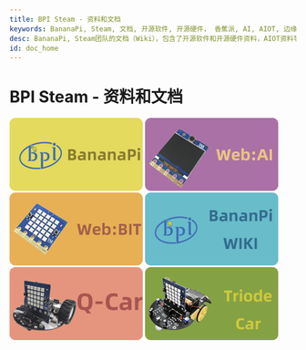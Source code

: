 ```yaml
---
title: BPI Steam - 资料和文档
keywords: BananaPi, Steam, 文档, 开源软件, 开源硬件， 香蕉派, AI, AIOT, 边缘计算, 人脸识别, 嵌入式AI, Q-Car, Triode-Car, WebAI, WebBit
desc: BananaPi, Steam团队的文档（Wiki），包含了开源软件和开源硬件资料，AIOT资料等等
id: doc_home
---
```



# BPI Steam - 资料和文档

[![](/static/image/BPI.png)](https://www.banana-pi.org.cn/) [![](/static/image/WebAI.png)](/WebAI/zh-tw/readme.md) [![](/static/image/WebBit.png)](/WebBit_doc/zh-tw/readme.md)
[![](/static/image/BPI-WIKI.png)](http://wiki.banana-pi.org/) [![](/static/image/QCar.png)](/QCar/zh-tw/readme.md) [![](/static/image/TriodeCar.png)](/TriodeCar/zh-tw/readme.md)



